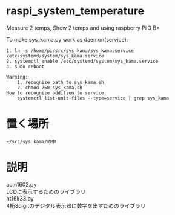 # raspi_system_temperature
Measure 2 temps, Show 2 temps and using raspberry Pi 3 B+

To make sys_kama.py work as daemon(service):  
  
	1. ln -s /home/pi/src/sys_kama/sys_kama.service /etc/systemd/system/sys_kama.service  
	2. systemctl enable /etc/systemd/system/sys_kama.service  
	3. sudo reboot  
  
	Warning:  
		1. recognize path to sys_kama.sh  
		2. chmod 750 sys_kama.sh  
	How to recognize addition to service:  
		systemctl list-unit-files --type=service | grep sys_kama  
  
置く場所  
========  
	~/src/sys_kama/の中  
  
説明  
====  
 acm1602.py  
 	LCDに表示するためのライブラリ  
 ht16k33.py  
 	4桁8digitのデジタル表示器に数字を出すためのライブラリ  
  
